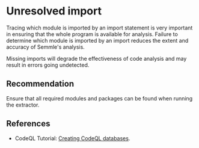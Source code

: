 # Unresolved import
Tracing which module is imported by an import statement is very important in ensuring that the whole program is available for analysis. Failure to determine which module is imported by an import reduces the extent and accuracy of Semmle's analysis.

Missing imports will degrade the effectiveness of code analysis and may result in errors going undetected.


## Recommendation
Ensure that all required modules and packages can be found when running the extractor.


## References
* CodeQL Tutorial: [Creating CodeQL databases](https://codeql.github.com/docs/codeql-cli/creating-codeql-databases).
